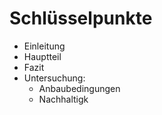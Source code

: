 
# Schlüsselpunkte
- Einleitung
- Hauptteil
- Fazit
- Untersuchung: 
	- Anbaubedingungen
	- Nachhaltigk